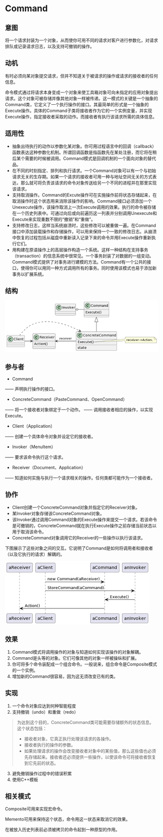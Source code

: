 # Command

## 意图

将一个请求封装为一个对象，从而使你可用不同的请求对客户进行参数化，对请求排队或记录请求日志，以及支持可撤销的操作。

## 动机

有时必须向某对象提交请求，但并不知道关于被请求的操作或请求的接收者的任何信息。

命令模式通过将请求本身变成一个对象来使工具箱对象可向未指定的应用对象提出请求。这个对象可被存储并像其他对象一样被传递。这一模式的关键是一个抽象的Command类，它定义了一个执行操作的接口。其最简单的形式是一个抽象的Execute操作。具体的Command子类将接收者作为它的一个实例变量，并实现Execute操作，指定接收者采取的动作。而接收者有执行该请求所需的具体信息。

## 适用性

- 抽象出待执行的动作以参数化某对象。你可用过程语言中的回调（callback）函数表达这种参数化机制。所谓回调函数是指函数先在某处注册，而它将在稍后某个需要的时候被调用。Command模式是回调机制的一个面向对象的替代品。
- 在不同的时刻指定、排列和执行请求。一个Command对象可以有一个与初始请求无关的生存期。如果一个请求的接收者可用一种与地址空间无关的方式表达，那么就可将负责该请求的命令对象传送给另一个不同的进程并在那里实现该请求。
- 支持取消操作。Command的Excute操作可在实施操作前将状态存储起来，在取消操作时这个状态用来消除该操作的影响。Command接口必须添加一个Unexecute操作，该操作取消上一次Execute调用的效果。执行的命令被存储在一个历史列表中。可通过向后或向前遍历这一列表并分别调用Unexecute和Execute来实现重数不限的“撤销”和“重做”。
- 支持修改日志，这样当系统崩溃时，这些修改可以被重做一遍。在Command接口中添加装载操作和存储操作，可以用来保持一个一致的修改日志。从崩溃中恢复的过程包括从磁盘中重新读入记录下来的命令并用Execute操作重新执行它们。
- 用构建在原语操作上的高层操作构造一个系统。这样一种结构在支持事务（transaction）的信息系统中很常见。一个事务封装了对数据的一组变动。Command模式提供了对事务进行建模的方法。Command有一个公共的接口，使得你可以用同一种方式调用所有的事务。同时使用该模式也易于添加新事务以扩展系统。

## 结构

![Command](Command.png)

## 参与者

- Command

—— 声明执行操作的接口。

- ConcreteCommand（PasteCommand、OpenCommand）

—— 将一个接收者对象绑定于一个动作。
—— 调用接收者相应的操作，以实现Execute。

- Client（Application）

—— 创建一个具体命令对象并设定它的接收者。

- Invoker（MenuItem）

—— 要求该命令执行这个请求。

- Receiver（Document、Application）

—— 知道如何实施与执行一个请求相关的操作。任何类都可能作为一个接收者。

## 协作

- Client创建一个ConcreteCommand对象并指定它的Receiver对象。
- 某Invoker对象存储该ConcreteCommand对象。
- 该Invoker通过调用Command对象的Execute操作来提交一个请求。若该命令是可撤销的，ConcreteCommand就在执行Execute操作之前存储当前状态以用于取消该命令。
- ConcreteCommand对象调用它的Receiver的一些操作以执行该请求。

下图展示了这些对象之间的交互。它说明了Command是如何将调用者和接收者（以及它执行的请求）解耦的。

![CommandInteraction](CommandInteraction.png)

## 效果

1. Command模式将调用操作的对象与知道如何实现该操作的对象解耦。
2. Command是头等的对象。它们可像其他的对象一样被操纵和扩展。
3. 你可将多个命令装配成一个组合命令。一般说来，组合命令是Composite模式的一个实例。
4. 增加新的Command很容易，因为这无须改变已有的类。

## 实现

1. 一个命令对象应达到何种智能程度
2. 支持撤销（undo）和重做（redo）

>为达到这个目的，ConcreteCommand类可能需要存储额外的状态信息。这个状态包括：
>- 接收者对象，它真正执行处理该请求的各操作。
>- 接收者执行的操作的参数。
>- 如果处理请求的操作会改变接收者对象中的某些值，那么这些值也必须先存储起来。接收者还必须提供一些操作，以使该命令可将接收者恢复到它先前的状态。

3. 避免撤销操作过程中的错误积累
4. 使用C++模板

## 相关模式

Composite可用来实现宏命令。

Memento可用来保持这个状态，命令用这一状态来取消它的效果。

在被放入历史列表前必须被拷贝的命令起到一种原型的作用。
